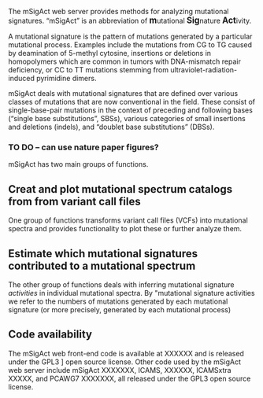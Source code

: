 The mSigAct web server provides methods for analyzing mutational
signatures. “mSigAct” is an abbreviation of
<big><strong>m</strong></big>utational
<big><strong>Sig</strong></big>nature
<big><strong>Act</strong></big>ivity.

A mutational signature is the pattern of mutations generated by a
particular mutational process. Examples include the mutations from CG to
TG caused by deamination of 5-methyl cytosine, insertions or deletions
in homopolymers which are common in tumors with DNA-mismatch repair
deficiency, or CC to TT mutations stemming from
ultraviolet-radiation-induced pyrimidine dimers.

mSigAct deals with mutational signatures that are defined over various
classes of mutations that are now conventional in the field. These
consist of single-base-pair mutations in the context of preceding and
following bases (“single base substitutions”, SBSs), various categories
of small insertions and deletions (indels), and “doublet base
substitutions” (DBSs).

### TO DO – can use nature paper figures?

mSigAct has two main groups of functions.

Creat and plot mutational spectrum catalogs from from variant call files
------------------------------------------------------------------------

One group of functions transforms variant call files (VCFs) into
mutational spectra and provides functionality to plot these or further
analyze them.

Estimate which mutational signatures contributed to a mutational spectrum
-------------------------------------------------------------------------

The other group of functions deals with inferring mutational signature
*activities* in individual mutational spectra. By "mutational signature
activities we refer to the numbers of mutations generated by each
mutational signature (or more precisely, generated by each mutational
process)

Code availability
-----------------

The mSigAct web front-end code is available at XXXXXX and is released
under the GPL3 \] open source license. Other code used by the mSigAct
web server include mSigAct XXXXXXX, ICAMS, XXXXXX, ICAMSxtra XXXXX, and
PCAWG7 XXXXXXX, all released under the GPL3 open source license.
